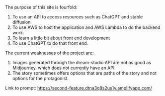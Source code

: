 The purpose of this site is fourfold:
1. To use an API to access resources such as ChatGPT and stable diffusion.
2. To use AWS to host the application and AWS Lambda to do the backend work.
3. To learn a little bit about front end development
4. To use ChatGPT to do that front end.

The current weaknesses of the project are:
1. Images generated through the dream-studio API are not as good as Midjourney, which does not currently have an API.
2. The story sometimes offers options that are paths of the story and not options for the protagonist.

Link to prompt: https://second-feature.dtna3q8s2us1v.amplifyapp.com/
